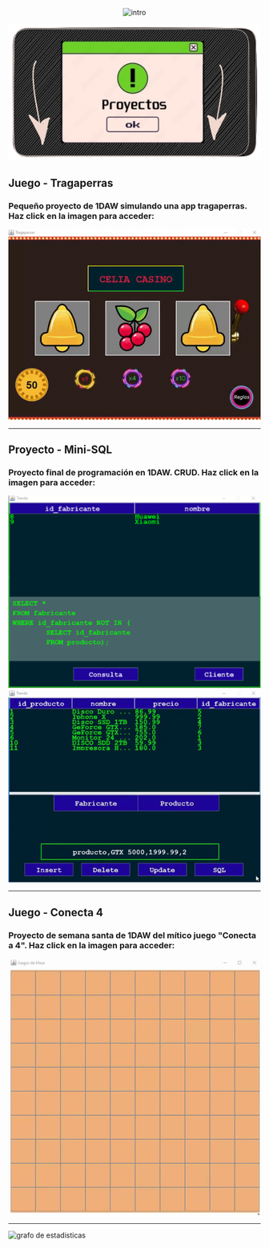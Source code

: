 <p align="center">
   <img src="https://readme-typing-svg.demolab.com?font=ITIM&size=48&duration=4000&pause=150&color=0BCE0E&background=020719F9&center=true&vCenter=true&random=false&width=1100&height=100&lines=%F0%9F%92%A0%E2%80%8B%C2%A1Hello+World!%F0%9F%92%A0%E2%80%8B;%222%22+%2B+2+%3D+22%3F!%F0%9F%A4%94%E2%80%8B;%222%22+*+2+%3D+4%3F!%F0%9F%98%B1%E2%80%8B%E2%80%8B;Welcome+to+JavaScript+%F0%9F%A4%A3%E2%80%8B" alt="intro" />
</p>

<p align="center">
    <img src="imagenes/portada2.png" alt="Proyecto 1">
</p>

## Juego - Tragaperras
### Pequeño proyecto de 1DAW simulando una app tragaperras. Haz click en la imagen para acceder:
<div align="center">
<a href="https://github.com/Maax3/Tragaperras_1DAW">
<img src="imagenes/tragaperras.gif" alt="Proyecto 1">
</a></div>

<hr/>

## Proyecto - Mini-SQL
### Proyecto final de programación en 1DAW. CRUD. Haz click en la imagen para acceder:
<div align="center">
<a href="https://github.com/Maax3/Aplicacion_BDD_1DAW">
<img src="imagenes/x1.png" alt="Proyecto 2">
</a><br>
<img src="imagenes/bd7.gif" alt="Proyecto 2">
</div>

<hr/>

## Juego - Conecta 4
### Proyecto de semana santa de 1DAW del mítico juego "Conecta a 4". Haz click en la imagen para acceder:

<div align="center">
<a href="https://github.com/Maax3/Conecta4_1DAW">
<img src="imagenes/conecta4.gif" alt="Proyecto 3">
</a></div><hr>


![grafo de estadisticas](https://github-readme-activity-graph.vercel.app/graph?username=Maax3&bg_color=1F222E&color=57C3E1&line=0ACE0D&point=FFFFFF&hide_border=true")

